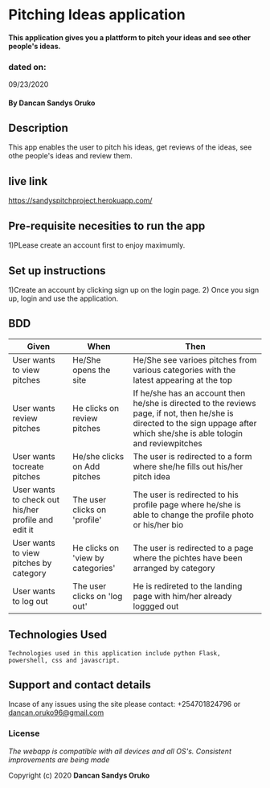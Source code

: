 # Pitching Ideas application

####  This application gives you a plattform to pitch your ideas and see other people's ideas.

### dated on:
09/23/2020

#### By **Dancan Sandys Oruko**

## Description
This app enables the user to pitch his ideas, get reviews of the ideas, see othe people's ideas and review them.
## live link
https://sandyspitchproject.herokuapp.com/

## Pre-requisite necesities to run the app

1)PLease create an account first to enjoy maximumly.

## Set up instructions
1)Create an account by clicking sign up on the login page.
2) Once you sign up, login and use the application. 

## BDD

|Given | When | Then|
|------|-----------|-------|
|User wants to view pitches| He/She opens the site| He/She see varioes pitches from various categories with the latest appearing at the top|
|User wants review pitches| He clicks on review pitches|If he/she has an account then he/she is directed to the reviews page, if not, then he/she is directed to the sign uppage after which she/she is able tologin and reviewpitches|
|User wants tocreate pitches| He/she clicks on Add pitches|  The user is redirected to a form where she/he fills out his/her pitch idea|
|User wants to check out his/her profile and edit it| The user clicks on 'profile'| The user is redirected to his profile page where he/she is able to change the profile photo or his/her bio|
|User wants to view pitches by category| He clicks on 'view by categories'| The user is redirected to a page where the pichtes have been arranged by category|
|User wants to log out| The user clicks on 'log out'| He is redireted to the landing page with him/her already loggged out| 



## Technologies Used

    Technologies used in this application include python Flask, powershell, css and javascript.

## Support and contact details
Incase of any issues using the site please contact: +254701824796 or dancan.oruko96@gmail.com


### License
*The webapp is compatible with all devices and all OS's. Consistent improvements are being made*

Copyright (c) 2020 **Dancan Sandys Oruko**